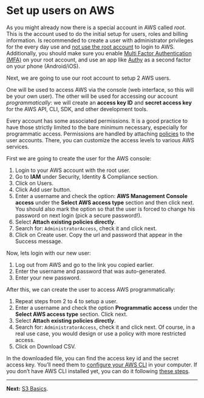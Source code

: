 # Set up users on AWS

As you might already now there is a special account in AWS called _root_. This is the account used to do the initial setup for users, roles and billing information. Is recommended to create a user with administrator privileges for the every day use and [not use the root account](https://docs.aws.amazon.com/IAM/latest/UserGuide/best-practices.html#create-iam-users) to login to AWS. Additionally, you should make sure you enable [Multi Factor Authentication (MFA)](http://docs.aws.amazon.com/console/iam/security-status-activate-mfa) on your root account, and use an app like [Authy](https://authy.com/) as a second factor on your phone (Android/iOS).

Next, we are going to use our root account to setup 2 AWS users.

One will be used to access AWS via the console (web interface, so this will be your own user). The other will be used for accessing our account _programmatically_: we will create an **access key ID** and **secret access key** for the AWS API, CLI, SDK, and other development tools.

Every account has some associated permissions. It is a good practice to have those strictly limited to the bare minimum necessary, especially for programmatic access. Permissions are handled by attaching [policies](http://docs.aws.amazon.com/IAM/latest/UserGuide/access_policies.html) to the user accounts. There, you can customize the access levels to various AWS services.

First we are going to create the user for the AWS console:

1. Login to your AWS account with the root user.
2. Go to **IAM** under Security, Identity & Compliance section.
3. Click on Users.
4. Click Add user button.
5. Enter a username and check the option: **AWS Management Console access** under the **Select AWS access type** section and then click next. You should also mark the option so that the user is forced to change his password on next login (pick a secure password!).
6. Select **Attach existing policies directly**.
7. Search for: `AdministratorAccess`, check it and click next.
8. Click on Create user. Copy the url and password that appear in the Success message.

Now, lets login with our new user:

1. Log out from AWS and go to the link you copied earlier.
2. Enter the username and password that was auto-generated.
3. Enter your new password.

After this, we can create the user to access AWS programmatically:

1. Repeat steps from 2 to 4 to setup a user.
2. Enter a username and check the option **Programmatic access** under the **Select AWS access type** section. Click next.
3. Select **Attach existing policies directly**.
4. Search for: `AdministratorAccess`, check it and click next. Of course, in a real use case, you would design or use a policy with more restricted access.
5. Click on Download CSV.

In the downloaded file, you can find the access key id and the secret access key. You’ll need them to [configure your AWS CLI](http://docs.aws.amazon.com/cli/latest/userguide/cli-chap-getting-started.html) in your computer. If you don’t have AWS CLI installed yet, you can do it following [these steps](http://docs.aws.amazon.com/cli/latest/userguide/installing.html).

---

**Next:** [S3 Basics](/workshop/s3-basics.md).
